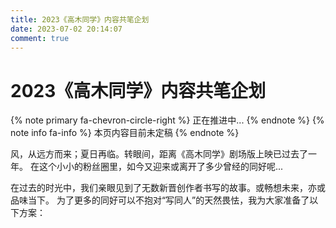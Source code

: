 ```yaml
---
title: 2023《高木同学》内容共笔企划
date: 2023-07-02 20:14:07
comment: true
---
```

# 2023《高木同学》内容共笔企划

{% note primary fa-chevron-circle-right  %}
正在推进中...
{% endnote %}
{% note info fa-info  %}
本页内容目前未定稿
{% endnote %}

风，从远方而来；夏日再临。转眼间，距离《高木同学》剧场版上映已过去了一年。
在这个小小的粉丝圈里，如今又迎来或离开了多少曾经的同好呢...

在过去的时光中，我们亲眼见到了无数新晋创作者书写的故事。或畅想未来，亦或品味当下。
为了更多的同好可以不抱对“写同人”的天然畏怯，我为大家准备了以下方案：
